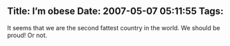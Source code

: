 Title: I’m obese
Date: 2007-05-07 05:11:55
Tags: 
---
It seems that we are the second fattest country in the world. We should be proud! Or not.

